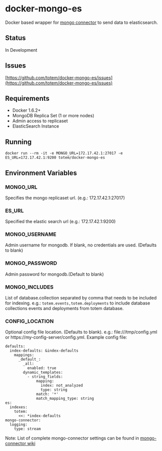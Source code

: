 # docker-mongo-es
Docker based wrapper for [mongo connector](https://github.com/10gen-labs/mongo-connector) to send data to elasticsearch.

## Status
In Development

## Issues
[https://github.com/totem/docker-mongo-es/issues](https://github.com/totem/docker-mongo-es/issues)

## Requirements
- Docker 1.6.2+
- MongoDB Replica Set (1 or more nodes)
- Admin access to replicaset
- ElasticSearch Instance

## Running
```
docker run --rm -it -e MONGO_URL=172.17.42.1:27017 -e ES_URL=172.17.42.1:9200 totem/docker-mongo-es
```

## Environment Variables

### MONGO_URL
Specifies the mongo replicaset url. (e.g.: 172.17.42.1:27017)

### ES_URL
Specified the elastic search url (e.g.: 172.17.42.1:9200)

### MONGO_USERNAME
Admin username for mongodb. If blank, no credentials are used. (Defaults to blank)

### MONGO_PASSWORD
Admin password for mongodb.(Default to blank)

### MONGO_INCLUDES
List of database.collection separated by comma that needs to be included for indexing. e.g.: ```totem.events,totem.deployments``` to 
include database collections events and deployments from totem database.

### CONFIG_LOCATION
Optional config file location. (Defaults to blank). e.g.:  file:///tmp/config.yml  or https://my-config-server/config.yml.
Example config file:  
```
defaults:
  index-defaults: &index-defaults
    mappings:
      _default_:
        _all:
          enabled: true
        dynamic_templates:
          - string_fields:
              mapping:
                index: not_analyzed
                type: string
              match: '*'
              match_mapping_type: string
es:
  indexes:
    totem:
      <<: *index-defaults
mongo-connector:
  logging:
    type: stream
```

Note:  List of complete mongo-connector settings can be found in [mongo-connector wiki](https://github.com/10gen-labs/mongo-connector/wiki/Configuration-Options)
